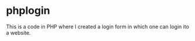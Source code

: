 # phplogin
This is a code in PHP where I created a login form in which one can login ito a website.
